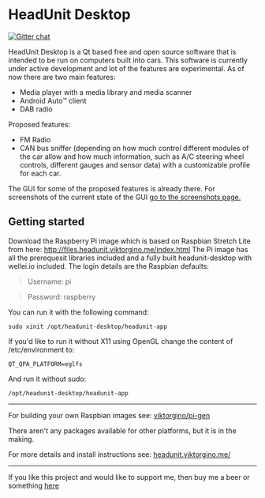# HeadUnit Desktop

[![Gitter chat](https://badges.gitter.im/viktorgino/headunit-desktop.png)](https://gitter.im/headunit-desktop)


HeadUnit Desktop is a Qt based free and open source software that is intended to be run on computers built into cars. This software is currently under active development and lot of the features are experimental. As of now there are two main features: 

 - Media player with a media library and media scanner
 - Android Auto™ client
 - DAB radio

Proposed features:

 - FM Radio
 - CAN bus sniffer (depending on how much control different modules of the car allow and how much information, such as A/C steering wheel controls, different gauges and sensor data) with a customizable profile for each car.

The GUI for some of the proposed features is already there. For screenshots of the current state of the GUI [go to the screenshots page.](http://headunit.viktorgino.me/SCREENSHOTS)

Getting started
-------------------
Download the Raspberry Pi image which is based on Raspbian Stretch Lite from here: http://files.headunit.viktorgino.me/index.html
The Pi image has all the prerequesit libraries included and a fully built headunit-desktop with wellei.io included.
The login details are the Raspbian defaults:

> Username: pi

> Password: raspberry

You can run it with the following command:

    sudo xinit /opt/headunit-desktop/headunit-app
    
If you'd like to run it without X11 using OpenGL change the content of /etc/environment to:

    QT_QPA_PLATFORM=eglfs
    
And run it without sudo:

    /opt/headunit-desktop/headunit-app

-------------------

For building your own Raspbian images see: [viktorgino/pi-gen](https://github.com/viktorgino/pi-gen)

There aren't any packages available for other platforms, but it is in the making.

For more details and install instructions see: [headunit.viktorgino.me/](http://headunit.viktorgino.me/)

-------------------

If you like this project and would like to support me, then buy me a beer or something [here](http://amzn.eu/3FbYXDC)
